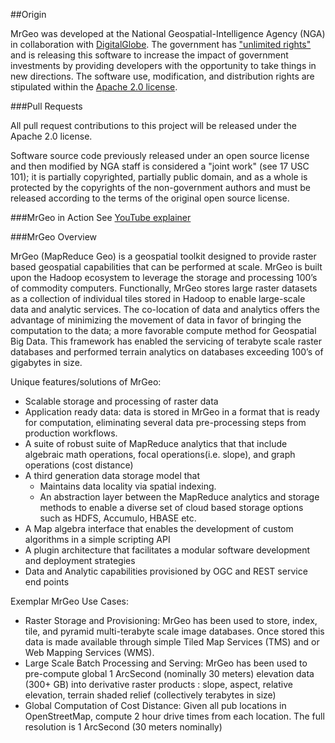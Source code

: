 ##Origin

MrGeo was developed at the National Geospatial-Intelligence Agency (NGA) in collaboration with [DigitalGlobe](https://www.digitalglobe.com/). The government has ["unlimited rights"](https://github.com/ngageoint/mrgeo/blob/master/NOTICE) and is releasing this software to increase the impact of government investments by providing developers with the opportunity to take things in new directions. The software use, modification, and distribution rights are stipulated within the [Apache 2.0 license](http://www.apache.org/licenses/LICENSE-2.0.html).

###Pull Requests

All pull request contributions to this project will be released under the Apache 2.0 license. 

Software source code previously released under an open source license and then modified by NGA staff is considered a "joint work" (see 17 USC 101); it is partially copyrighted, partially public domain, and as a whole is protected by the copyrights of the non-government authors and must be released according to the terms of the original open source license.

###MrGeo in Action
See [YouTube explainer](https://www.youtube.com/playlist?list=FLBRaZ-IsIB44ikg-9n1RKtw)

###MrGeo Overview

MrGeo (MapReduce Geo) is a geospatial toolkit designed to provide raster based geospatial capabilities that can be performed at scale. MrGeo is built upon the Hadoop ecosystem to leverage the storage and processing 100’s of commodity computers.  Functionally,  MrGeo stores large raster datasets as a collection of individual tiles stored in Hadoop to enable large-scale data and analytic services.  The co-location of data and analytics offers the advantage of minimizing the movement of data  in favor of bringing the computation to the data; a more favorable compute method for Geospatial Big Data. This framework has enabled the servicing of terabyte scale raster databases and  performed terrain analytics on databases exceeding 100’s of gigabytes in size.

Unique features/solutions of MrGeo:

* Scalable storage and processing of raster data
* Application ready data: data is stored in MrGeo in a format that is ready for computation, eliminating several data pre-processing steps from production workflows.
* A suite of robust suite of MapReduce analytics that that include algebraic math operations, focal operations(i.e. slope), and graph operations (cost distance)
* A third generation data storage model that 
  * Maintains data locality via  spatial indexing. 
  * An abstraction layer between the MapReduce analytics and storage methods to enable a diverse set of cloud based storage options such as HDFS, Accumulo, HBASE etc.
* A Map algebra interface that enables the development of custom algorithms in a simple scripting API
*	A plugin architecture that facilitates a modular software development and deployment strategies
*	Data and Analytic capabilities provisioned by OGC and REST service end points

Exemplar MrGeo Use Cases:

*	Raster Storage and Provisioning:  MrGeo has been used to store, index, tile, and pyramid multi-terabyte scale image databases.  Once stored this data is  made available through simple Tiled Map Services (TMS) and or Web Mapping Services (WMS).
*	Large Scale Batch Processing and Serving:  MrGeo has been used to pre-compute global 1 ArcSecond (nominally 30 meters) elevation data (300+ GB) into derivative raster products : slope, aspect, relative elevation, terrain shaded relief (collectively terabytes in size)
*	Global Computation of Cost Distance:  Given all pub locations in OpenStreetMap, compute 2 hour drive  times from each location.  The full resolution is  1 ArcSecond (30 meters nominally) 
